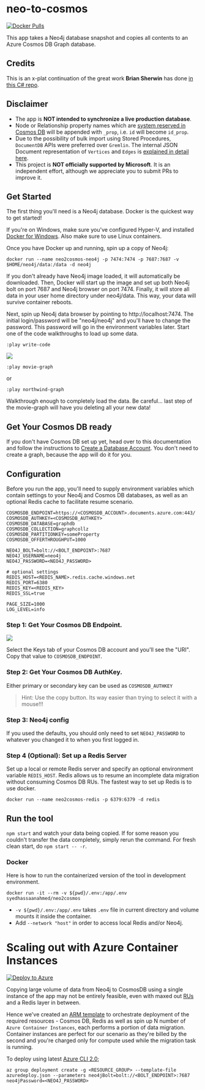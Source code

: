 # neo-to-cosmos
[![Docker Pulls](https://img.shields.io/docker/pulls/syedhassaanahmed/neo2cosmos.svg)](https://hub.docker.com/r/syedhassaanahmed/neo2cosmos/)

This app takes a Neo4j database snapshot and copies all contents to an Azure Cosmos DB Graph database.

## Credits
This is an x-plat continuation of the great work **Brian Sherwin** has done [in this C# repo](https://github.com/bsherwin/neo2cosmos).

## Disclaimer
- The app is **NOT intended to synchronize a live production database**.
- Node or Relationship property names which are [system reserved in Cosmos DB](https://docs.microsoft.com/en-us/azure/cosmos-db/sql-api-resources#system-vs-user-defined-resources) will be appended with `_prop`, i.e. `id` will become `id_prop`.
- Due to the possibility of bulk import using Stored Procedures, `DocumentDB` APIs were preferred over `Gremlin`. The internal JSON Document representation of `Vertices` and `Edges` is [explained in detail here](https://github.com/LuisBosquez/azure-cosmos-db-graph-working-guides/blob/master/graph-backend-json.md).
- This project is **NOT officially supported by Microsoft**. It is an independent effort, although we appreciate you to submit PRs to improve it.

## Get Started
The first thing you'll need is a Neo4j database. Docker is the quickest way to get started!

If you're on Windows, make sure you've configured Hyper-V, and installed [Docker for Windows](https://docs.docker.com/docker-for-windows/). Also make sure to use Linux containers.

Once you have Docker up and running, spin up a copy of Neo4j:

```
docker run --name neo2cosmos-neo4j -p 7474:7474 -p 7687:7687 -v $HOME/neo4j/data:/data -d neo4j
```

If you don't already have Neo4j image loaded, it will automatically be downloaded. Then, Docker will start up the image and set up both Neo4j bolt on port 7687 and Neo4j browser on port 7474. Finally, it will store all data in your user home directory under neo4j/data. This way, your data will survive container reboots.

Next, spin up Neo4j data browser by pointing to http://localhost:7474. The initial login/password will be "neo4j/neo4j" and you'll have to change the password. This password will go in the environment variables later. Start one of the code walkthroughs to load up some data.

```
:play write-code
```

<img src="images/neo-play-write-code.png"/>

```
:play movie-graph
```
or
```
:play northwind-graph
```
Walkthrough enough to completely load the data. Be careful... last step of the movie-graph will have you deleting all your new data!

## Get Your Cosmos DB ready
If you don't have Cosmos DB set up yet, head over to this documentation and follow the instructions to [Create a Database Account](
https://docs.microsoft.com/en-us/azure/cosmos-db/create-graph-dotnet).
You don't need to create a graph, because the app will do it for you.

## Configuration
Before you run the app, you'll need to supply environment variables which contain settings to your Neo4j and Cosmos DB databases, as well as an optional Redis cache to facilitate resume scenario.

```
COSMOSDB_ENDPOINT=https://<COSMOSDB_ACCOUNT>.documents.azure.com:443/
COSMOSDB_AUTHKEY=<COSMOSDB_AUTHKEY>
COSMOSDB_DATABASE=graphdb
COSMOSDB_COLLECTION=graphcollz
COSMOSDB_PARTITIONKEY=someProperty
COSMOSDB_OFFERTHROUGHPUT=1000

NEO4J_BOLT=bolt://<BOLT_ENDPOINT>:7687
NEO4J_USERNAME=neo4j
NEO4J_PASSWORD=<NEO4J_PASSWORD>

# optional settings
REDIS_HOST=<REDIS_NAME>.redis.cache.windows.net
REDIS_PORT=6380
REDIS_KEY=<REDIS_KEY>
REDIS_SSL=true

PAGE_SIZE=1000
LOG_LEVEL=info
```

### Step 1: Get Your Cosmos DB Endpoint.
<img src="images/azure-cosmos-keys.png"/>

Select the Keys tab of your Cosmos DB account and you'll see the "URI". Copy that value to  `COSMOSDB_ENDPOINT`.

### Step 2: Get Your Cosmos DB AuthKey.
Either primary or secondary key can be used as `COSMOSDB_AUTHKEY`
> Hint: Use the copy button. Its way easier than trying to select it with a mouse!!!

### Step 3: Neo4j config
If you used the defaults, you should only need to set `NEO4J_PASSWORD` to whatever you changed it to when you first logged in.

### Step 4 (Optional): Set up a Redis Server
Set up a local or remote Redis server and specify an optional environment variable `REDIS_HOST`. Redis allows us to resume an incomplete data migration without consuming Cosmos DB RUs. The fastest way to set up Redis is to use docker. 
```
docker run --name neo2cosmos-redis -p 6379:6379 -d redis
```

## Run the tool
`npm start` and watch your data being copied. If for some reason you couldn't transfer the data completely, simply rerun the command. For fresh clean start, do `npm start -- -r`.

### Docker
Here is how to run the containerized version of the tool in development environment.
```
docker run -it --rm -v ${pwd}/.env:/app/.env syedhassaanahmed/neo2cosmos
```
- `-v ${pwd}/.env:/app/.env` takes `.env` file in current directory and volume mounts it inside the container.
- Add `--network "host"` in order to access local Redis and/or Neo4j.

# Scaling out with Azure Container Instances
[![Deploy to Azure](http://azuredeploy.net/deploybutton.png)](https://azuredeploy.net/)

Copying large volume of data from Neo4j to CosmosDB using a single instance of the app may not be entirely feasible, even with maxed out [RUs](https://docs.microsoft.com/en-us/azure/cosmos-db/request-units) and a Redis layer in between.

Hence we've created an [ARM template](https://docs.microsoft.com/en-us/azure/azure-resource-manager/resource-manager-create-first-template) to orchestrate deployment of the required resources - Cosmos DB, Redis as well as spin up N number of `Azure Container Instances`, each performs a portion of data migration. Container instances are perfect for our scenario as they're billed by the second and you're charged only for compute used while the migration task is running.

To deploy using latest [Azure CLI 2.0](https://docs.microsoft.com/en-us/cli/azure/install-azure-cli?view=azure-cli-latest);
```
az group deployment create -g <RESOURCE_GROUP> --template-file azuredeploy.json --parameters neo4jBolt=bolt://<BOLT_ENDPOINT>:7687 neo4jPassword=<NEO4J_PASSWORD>
```